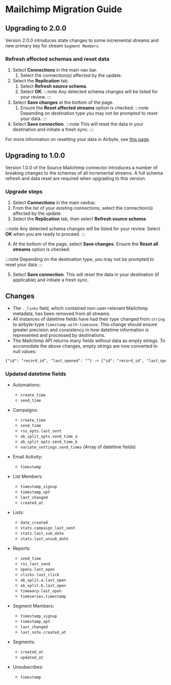 # Mailchimp Migration Guide

## Upgrading to 2.0.0

Version 2.0.0 introduces state changes to some incremental streams and new primary key for stream `Segment Members`.

### Refresh affected schemas and reset data

1. Select **Connections** in the main nav bar.
    1. Select the connection(s) affected by the update.
2. Select the **Replication** tab.
    1. Select **Refresh source schema**.
    2. Select **OK**.
:::note
Any detected schema changes will be listed for your review.
:::
3. Select **Save changes** at the bottom of the page.
    1. Ensure the **Reset affected streams** option is checked.
:::note
Depending on destination type you may not be prompted to reset your data.
:::
4. Select **Save connection**. 
:::note
This will reset the data in your destination and initiate a fresh sync.
:::

For more information on resetting your data in Airbyte, see [this page](https://docs.airbyte.com/operator-guides/reset).


## Upgrading to 1.0.0

Version 1.0.0 of the Source Mailchimp connector introduces a number of breaking changes to the schemas of all incremental streams. A full schema refresh and data reset are required when upgrading to this version.

### Upgrade steps

1. Select **Connections** in the main navbar. 
2. From the list of your existing connections, select the connection(s) affected by the update.
3. Select the **Replication** tab, then select **Refresh source schema**.

:::note
Any detected schema changes will be listed for your review. Select **OK** when you are ready to proceed.
:::

4. At the bottom of the page, select **Save changes**. Ensure the **Reset all streams** option is checked.

:::note
Depending on the destination type, you may not be prompted to reset your data
:::

5. Select **Save connection**. This will reset the data in your destination (if applicable) and initiate a fresh sync.

## Changes

- The `._links` field, which contained non-user-relevant Mailchimp metadata, has been removed from all streams.
- All instances of datetime fields have had their type changed from `string` to airbyte-type `timestamp-with-timezone`. This change should ensure greater precision and consistency in how datetime information is represented and processed by destinations.
- The Mailchimp API returns many fields without data as empty strings. To accomodate the above changes, empty strings are now converted to null values:

```md
{"id": "record_id", "last_opened": ""} -> {"id": "record_id", "last_opened": null}
```

### Updated datetime fields

- Automations:
  - `create_time`
  - `send_time`

- Campaigns:
  - `create_time`
  - `send_time`
  - `rss_opts.last_sent`
  - `ab_split_opts.send_time_a`
  - `ab_split_opts.send_time_b`
  - `variate_settings.send_times` (Array of datetime fields)

- Email Activity:
  - `timestamp`

- List Members:
  - `timestamp_signup`
  - `timestamp_opt`
  - `last_changed`
  - `created_at`

- Lists:
  - `date_created`
  - `stats.campaign_last_sent`
  - `stats.last_sub_date`
  - `stats.last_unsub_date`

- Reports:
  - `send_time`
  - `rss_last_send`
  - `opens.last_open`
  - `clicks.last_click`
  - `ab_split.a.last_open`
  - `ab_split.b.last_open`
  - `timewarp.last_open`
  - `timeseries.timestamp`

- Segment Members:
  - `timestamp_signup`
  - `timestamp_opt`
  - `last_changed`
  - `last_note.created_at`

- Segments:
  - `created_at`
  - `updated_at`

- Unsubscribes:
  - `timestamp`
